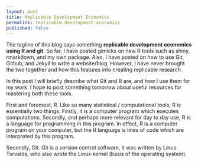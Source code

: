 ```yaml
---
layout: post
title: Replicable Development Economics
permalink: replicable-development-economics
published: false
---
```


The tagline of this blog says something **replicable development economics using R and git**.
So far, I have posted gimicks on new R tools such as shiny, rmarkdown, and my own package.
Also, I have posted on how to use Git, Github, and Jekyll to write a website/blog.
However, I have never brought the two together and how this features into creating replicable research.

In this post I will briefly describe what Git and R are, and how I use them for my work. I hope to post something tomorrow about useful resources for mastering both these tools.

First and foremost, R. Like so many statistical / computational tools, R is essentially two things. Firstly, it is a computer program which executes computations. Secondly, and perhaps more relevant for day to day use, R is a language for programming in this program. In effect, R is a computer program on your computer, but the R language is lines of code which are interpreted by this program.

Secondly, Git. Git is a version control software, it was written by Linus Torvalds, who also wrote the Linux kernel (basis of the operating system).
